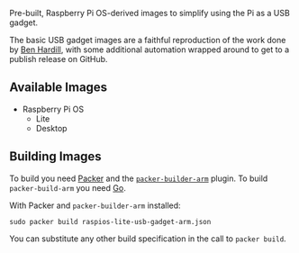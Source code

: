 Pre-built, Raspberry Pi OS-derived images to simplify using the Pi as a USB gadget.

The basic USB gadget images are a faithful reproduction of the work done by [Ben Hardill][bh],
with some additional automation wrapped around to get to a publish release on GitHub.

## Available Images

* Raspberry Pi OS
  * Lite 
  * Desktop 


## Building Images

To build you need [Packer][packer] and the [`packer-builder-arm`][pba] plugin.
To build `packer-build-arm` you need [Go][go].

With Packer and `packer-builder-arm` installed:

```
sudo packer build raspios-lite-usb-gadget-arm.json
```

You can substitute any other build specification in the call to `packer build`.

[packer]: https://www.packer.io/
[pba]: https://github.com/mkaczanowski/packer-builder-arm
[bh]: https://www.hardill.me.uk/wordpress/2020/02/21/building-custom-raspberry-pi-sd-card-images/
[go]: https://golang.org
